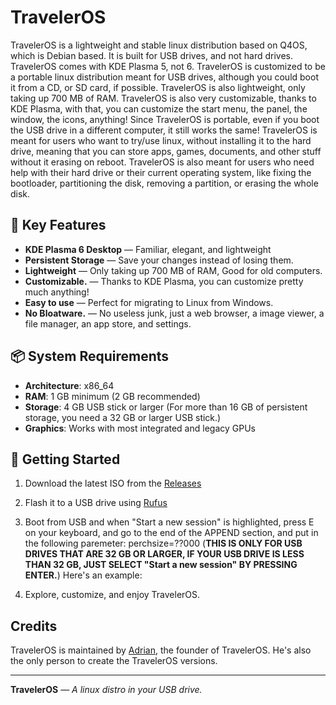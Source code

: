 # TravelerOS

TravelerOS is a lightweight and stable linux distribution based on Q4OS, which is Debian based. It is built for USB drives, and not hard drives. TravelerOS comes with KDE Plasma 5, not 6. TravelerOS is customized to be a portable linux distribution meant for USB drives, although you could boot it from a CD, or SD card, if possible. TravelerOS is also lightweight, only taking up 700 MB of RAM. TravelerOS is also very customizable, thanks to KDE Plasma, with that, you can customize the start menu, the panel, the window, the icons, anything! Since TravelerOS is portable, even if you boot the USB drive in a different computer, it still works the same! TravelerOS is meant for users who want to try/use linux, without installing it to the hard drive, meaning that you can store apps, games, documents, and other stuff without it erasing on reboot. TravelerOS is also meant for users who need help with their hard drive or their current operating system, like fixing the bootloader, partitioning the disk, removing a partition, or erasing the whole disk.

## 🧭 Key Features

- **KDE Plasma 6 Desktop** — Familiar, elegant, and lightweight
- **Persistent Storage** — Save your changes instead of losing them.
- **Lightweight** — Only taking up 700 MB of RAM, Good for old computers.
- **Customizable.** — Thanks to KDE Plasma, you can customize pretty much anything!
- **Easy to use** — Perfect for migrating to Linux from Windows.
- **No Bloatware.** — No useless junk, just a web browser, a image viewer, a file manager, an app store, and settings.

## 📦 System Requirements

- **Architecture**: x86_64
- **RAM**: 1 GB minimum (2 GB recommended)
- **Storage**: 4 GB USB stick or larger (For more than 16 GB of persistent storage, you need a 32 GB or larger USB stick.)
- **Graphics**: Works with most integrated and legacy GPUs

## 🚀 Getting Started

1. Download the latest ISO from the [Releases](https://github.com/traveler-usb/TravelerOS/releases)
2. Flash it to a USB drive using [Rufus](https://rufus.ie)
3. Boot from USB and when "Start a new session" is highlighted, press E on your keyboard, and go to the end of the APPEND section, and put in the following paremeter:
  perchsize=??000 (**THIS IS ONLY FOR USB DRIVES THAT ARE 32 GB OR LARGER, IF YOUR USB DRIVE IS LESS THAN 32 GB, JUST SELECT "Start a new session" BY PRESSING ENTER.**)
  Here's an example:

5. Explore, customize, and enjoy TravelerOS.

## Credits

TravelerOS is maintained by [Adrian](https://github.com/YOUR_USERNAME), the founder of TravelerOS. He's also the only person to create the TravelerOS versions.

---

**TravelerOS** — *A linux distro in your USB drive.*
